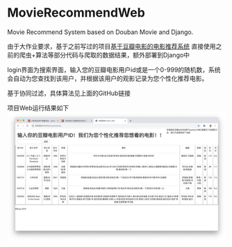 # MovieRecommendWeb
Movie Recommend System based on Douban Movie and Django. 

由于大作业要求，基于之前写过的项目[基于豆瓣电影的电影推荐系统](https://github.com/41xu/douban-data-analysis)
直接使用之前的爬虫+算法等部分代码与爬取的数据结果，额外部署到Django中

login界面为搜索界面，输入您的豆瓣电影用户id或是一个0-999的随机数，系统会自动为您查找到该用户，并根据该用户的观影记录为您个性化推荐电影。

基于协同过滤，具体算法见上面的GitHub链接

项目Web运行结果如下
![](figure.png)
